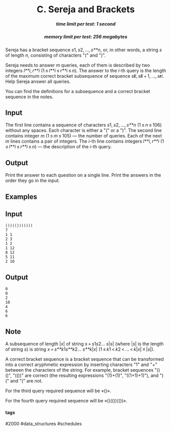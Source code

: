<h1 style='text-align: center;'> C. Sereja and Brackets</h1>

<h5 style='text-align: center;'>time limit per test: 1 second</h5>
<h5 style='text-align: center;'>memory limit per test: 256 megabytes</h5>

Sereja has a bracket sequence *s*1, *s*2, ..., *s**n*, or, in other words, a string *s* of length *n*, consisting of characters "(" and ")".

Sereja needs to answer *m* queries, each of them is described by two integers *l**i*, *r**i* (1 ≤ *l**i* ≤ *r**i* ≤ *n*). The answer to the *i*-th query is the length of the maximum correct bracket subsequence of sequence *s**l**i*, *s**l**i* + 1, ..., *s**r**i*. Help Sereja answer all queries.

You can find the definitions for a subsequence and a correct bracket sequence in the notes.

## Input

The first line contains a sequence of characters *s*1, *s*2, ..., *s**n* (1 ≤ *n* ≤ 106) without any spaces. Each character is either a "(" or a ")". The second line contains integer *m* (1 ≤ *m* ≤ 105) — the number of queries. Each of the next *m* lines contains a pair of integers. The *i*-th line contains integers *l**i*, *r**i* (1 ≤ *l**i* ≤ *r**i* ≤ *n*) — the description of the *i*-th query.

## Output

Print the answer to each question on a single line. Print the answers in the order they go in the input.

## Examples

## Input


```
())(())(())(  
7  
1 1  
2 3  
1 2  
1 12  
8 12  
5 11  
2 10  

```
## Output


```
0  
0  
2  
10  
4  
6  
6  

```
## Note

A subsequence of length |*x*| of string *s* = *s*1*s*2... *s*|*s*| (where |*s*| is the length of string *s*) is string *x* = *s**k*1*s**k*2... *s**k*|*x*| (1 ≤ *k*1 < *k*2 < ... < *k*|*x*| ≤ |*s*|).

A correct bracket sequence is a bracket sequence that can be transformed into a correct aryphmetic expression by inserting characters "1" and "+" between the characters of the string. For example, bracket sequences "()()", "(())" are correct (the resulting expressions "(1)+(1)", "((1+1)+1)"), and ")(" and "(" are not.

For the third query required sequence will be «()».

For the fourth query required sequence will be «()(())(())».



#### tags 

#2000 #data_structures #schedules 